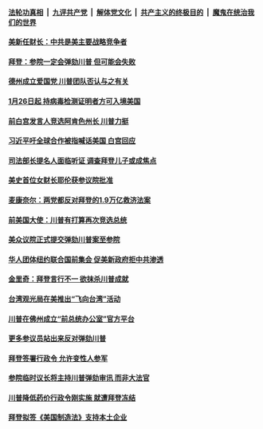 

####  [法轮功真相](../../../../basic/blob/master/README.md?t=01270401) &nbsp;|&nbsp; [九评共产党](../../../../9ping.md/blob/master/README.md?t=01270401) &nbsp;|&nbsp; [解体党文化](../../../../jtdwh.md/blob/master/README.md?t=01270401)  &nbsp;|&nbsp; [共产主义的终极目的](../../../../gczydzjmd.md/blob/master/README.md?t=01270401) &nbsp;|&nbsp; [魔鬼在统治我们的世界](../../../../mgztzwmdsj.md/blob/master/README.md?t=01270401) 

#### [美新任财长：中共是美主要战略竞争者](../pages/soh6/467930.md?t=01270401) 
#### [拜登：参院一定会弹劾川普 但可能会失败](../pages/soh6/467921.md?t=01270401) 
#### [德州成立爱国党 川普团队否认与之有关](../pages/soh6/467912.md?t=01270401) 
#### [1月26日起 持病毒检测证明者方可入境美国 ](../pages/soh6/467903.md?t=01270401) 
#### [前白宫发言人竞选阿肯色州长 川普力挺](../pages/soh6/467897.md?t=01270401) 
#### [习近平吁全球合作被指喊话美国 白宫回应](../pages/soh6/467888.md?t=01270401) 
#### [司法部长提名人面临听证 调查拜登儿子或成焦点](../pages/soh6/467840.md?t=01270401) 
#### [美史首位女财长耶伦获参议院批准](../pages/soh6/467789.md?t=01270401) 
#### [麦康奈尔：两党都反对拜登的1.9万亿救济法案](../pages/soh6/467795.md?t=01270401) 
#### [前美国大使：川普有打算再次竞选总统](../pages/soh6/467696.md?t=01270401) 
#### [美众议院正式提交弹劾川普案至参院](../pages/soh6/467711.md?t=01270401) 
#### [华人团体纽约联合国前集会 促美新政府拒中共渗透](../pages/soh6/467699.md?t=01270401) 
#### [金里奇：拜登言行不一 欲抹杀川普成就](../pages/soh6/467687.md?t=01270401) 
#### [台湾观光局在美推出“飞向台湾”活动](../pages/soh6/467678.md?t=01270401) 
#### [川普在佛州成立“前总统办公室”官方平台](../pages/soh6/467672.md?t=01270401) 
#### [更多参议员站出来反对弹劾川普](../pages/soh6/467630.md?t=01270401) 
#### [拜登签署行政令 允许变性人参军](../pages/soh6/467633.md?t=01270401) 
#### [参院临时议长将主持川普弹劾审讯 而非大法官 ](../pages/soh6/467636.md?t=01270401) 
#### [川普降低药价行政令刚实施 就遭拜登冻结](../pages/soh6/467609.md?t=01270401) 
#### [拜登拟签《美国制造法》支持本土企业](../pages/soh6/467597.md?t=01270401) 

